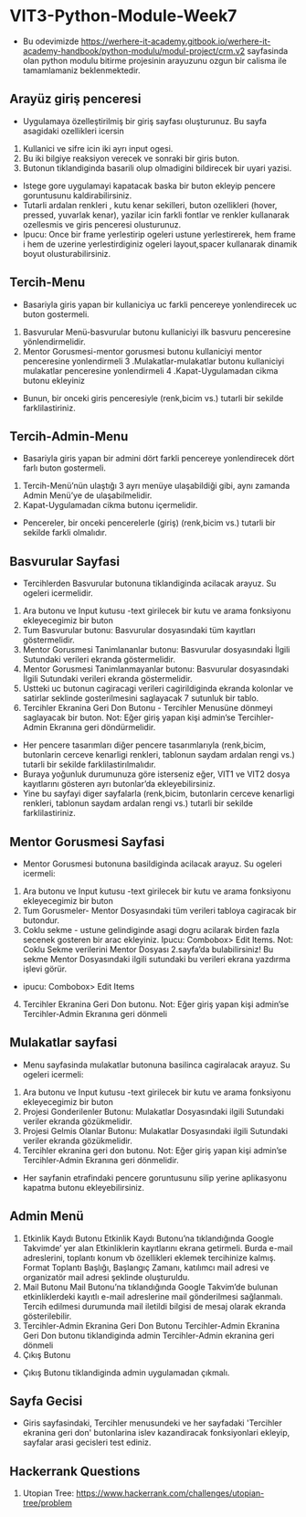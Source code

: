 # VIT3-Python-Module-Week7

* Bu odevimizde https://werhere-it-academy.gitbook.io/werhere-it-academy-handbook/python-modulu/modul-project/crm.v2 sayfasinda olan  python modulu bitirme projesinin arayuzunu ozgun bir calisma ile tamamlamaniz beklenmektedir.

## Arayüz giriş penceresi
* Uygulamaya özelleştirilmiş bir giriş sayfası oluşturunuz.  Bu sayfa asagidaki ozellikleri icersin
1. Kullanici ve sifre icin iki ayrı input ogesi.
2. Bu iki bilgiye reaksiyon verecek ve sonraki bir giris buton.
3. Butonun tiklandiginda basarili olup olmadigini bildirecek bir uyari yazisi.
* Istege gore uygulamayi kapatacak baska bir buton ekleyip pencere goruntusunu kaldirabilirsiniz.
* Tutarli ardalan renkleri , kutu kenar sekilleri, buton ozellikleri (hover, pressed, yuvarlak kenar), yazilar icin farkli fontlar ve renkler kullanarak ozellesmis ve  giris penceresi olusturunuz.
* Ipucu: Once bir frame yerlestirip ogeleri ustune yerlestirerek, hem frame i hem de uzerine yerlestirdiginiz ogeleri layout,spacer kullanarak dinamik boyut olusturabilirsiniz.

## Tercih-Menu
* Basariyla giris yapan bir kullaniciya uc farkli pencereye yonlendirecek uc buton gostermeli.
1. Basvurular Menü-basvurular butonu kullaniciyi ilk basvuru penceresine yönlendirmelidir.
2. Mentor Gorusmesi-mentor gorusmesi butonu kullaniciyi mentor penceresine yonlendirmeli
3 .Mulakatlar-mulakatlar butonu kullaniciyi mulakatlar penceresine yonlendirmeli
4 .Kapat-Uygulamadan cikma butonu ekleyiniz
* Bunun, bir onceki giris penceresiyle (renk,bicim vs.) tutarli bir sekilde farklilastiriniz.

## Tercih-Admin-Menu
* Basariyla giris yapan bir admini dört farkli pencereye yonlendirecek dört farlı buton gostermeli.
1. Tercih-Menü’nün ulaştığı 3 ayrı menüye ulaşabildiği gibi, aynı zamanda Admin  Menü’ye de ulaşabilmelidir.
2. Kapat-Uygulamadan cikma butonu içermelidir. 
* Pencereler, bir onceki pencerelerle (giriş) (renk,bicim vs.) tutarli bir sekilde farkli olmalıdır. 

## Basvurular Sayfasi
* Tercihlerden Basvurular butonuna tiklandiginda acilacak arayuz. Su ogeleri icermelidir.
1. Ara butonu ve Input kutusu -text girilecek bir kutu ve arama fonksiyonu ekleyecegimiz bir buton
2. Tum Basvurular butonu: Basvurular dosyasındaki tüm kayıtları göstermelidir. 
3. Mentor Gorusmesi Tanimlananlar butonu: Basvurular dosyasındaki İlgili Sutundaki verileri ekranda göstermelidir. 
4. Mentor Gorusmesi Tanimlanmayanlar butonu: Basvurular dosyasındaki İlgili Sutundaki verileri ekranda göstermelidir. 
5. Ustteki uc butonun cagiracagi verileri cagirildiginda ekranda kolonlar ve satirlar seklinde gosterilmesini saglayacak 7 sutunluk bir tablo.  
6. Tercihler Ekranina Geri Don Butonu - Tercihler Menusüne dönmeyi saglayacak bir buton. Not: Eğer giriş yapan kişi admin’se Tercihler-Admin Ekranına geri döndürmelidir.
* Her pencere tasarımları diğer pencere tasarımlarıyla (renk,bicim, butonlarin cerceve kenarligi renkleri, tablonun saydam ardalan rengi vs.) tutarli bir sekilde farklilastirılmalıdır.
* Buraya yoğunluk durumunuza göre isterseniz eğer, VIT1 ve VIT2 dosya kayıtlarını gösteren ayrı butonlar’da ekleyebilirsiniz.
* Yine bu sayfayi diger sayfalarla (renk,bicim, butonlarin cerceve kenarligi renkleri, tablonun saydam ardalan rengi vs.) tutarli bir sekilde farklilastiriniz. 

## Mentor Gorusmesi Sayfasi
* Mentor Gorusmesi butonuna basildiginda acilacak arayuz. Su ogeleri icermeli:
1. Ara butonu ve Input kutusu -text girilecek bir kutu ve arama fonksiyonu ekleyecegimiz bir buton
2. Tum Gorusmeler- Mentor Dosyasındaki tüm verileri tabloya cagiracak bir butondur.  
3. Coklu sekme - ustune gelindiginde asagi dogru acilarak birden fazla secenek gosteren bir arac ekleyiniz. Ipucu: Combobox> Edit Items. Not: Coklu Sekme verilerini Mentor Dosyası 2.sayfa’da bulabilirsiniz! Bu sekme Mentor Dosyasındaki ilgili sutundaki bu verileri ekrana yazdırma işlevi görür. 
* ipucu: Combobox> Edit Items
4. Tercihler Ekranina Geri Don butonu.
Not: Eğer giriş yapan kişi admin’se Tercihler-Admin Ekranına geri dönmeli

## Mulakatlar sayfasi
* Menu sayfasinda mulakatlar butonuna basilinca cagiralacak arayuz. Su ogeleri icermeli:
1. Ara butonu ve Input kutusu -text girilecek bir kutu ve arama fonksiyonu ekleyecegimiz bir buton
2. Projesi Gonderilenler Butonu: Mulakatlar Dosyasındaki ilgili Sutundaki veriler ekranda gözükmelidir. 
3. Projesi Gelmis Olanlar Butonu: Mulakatlar Dosyasındaki ilgili Sutundaki veriler ekranda gözükmelidir. 
4. Tercihler ekranina geri don butonu. Not: Eğer giriş yapan kişi admin’se Tercihler-Admin Ekranına geri dönmelidir.
* Her sayfanin etrafindaki pencere goruntusunu silip yerine aplikasyonu kapatma butonu ekleyebilirsiniz.

## Admin Menü
1. Etkinlik Kaydı Butonu
Etkinlik Kaydı Butonu’na tıklandığında Google Takvimde’ yer alan Etkinliklerin kayıtlarını ekrana getirmeli. Burda e-mail adreslerini, toplantı konum vb özellikleri eklemek tercihinize kalmış. Format Toplantı Başlığı, Başlangıç Zamanı, katılımcı mail adresi ve organizatör mail adresi şeklinde oluşturuldu. 
2. Mail Butonu
Mail Butonu’na tıklandığında Google Takvim’de bulunan etkinliklerdeki kayıtlı e-mail adreslerine mail gönderilmesi sağlanmalı. Tercih edilmesi durumunda mail iletildi bilgisi de mesaj olarak ekranda gösterilebilir.
3. Tercihler-Admin Ekranina Geri Don Butonu
Tercihler-Admin Ekranina Geri Don butonu tiklandiginda admin Tercihler-Admin ekranina geri dönmeli
4. Çıkış Butonu
* Çıkış Butonu tiklandiginda admin uygulamadan çıkmalı. 


## Sayfa Gecisi
* Giris sayfasindaki, Tercihler menusundeki ve her sayfadaki 'Tercihler ekranina geri don' butonlarina islev kazandiracak fonksiyonlari ekleyip, sayfalar arasi gecisleri test ediniz.

## Hackerrank Questions

1. Utopian Tree: https://www.hackerrank.com/challenges/utopian-tree/problem
